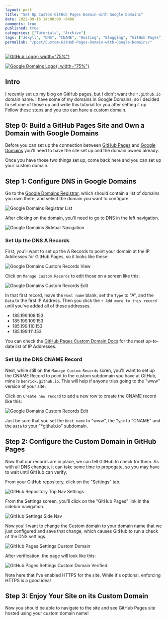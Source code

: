 ```yaml
---
layout: post
title: "Set Up Custom GitHub Pages Domain with Google Domains"
date: 2022-09-16 14:00:00 -0400
comments: true
published: true
categories: ["Tutorials", "Archive"]
tags: ["Jekyll", "DNS", "CNAME", "Hosting", "Blogging", "GitHub Pages", "Google Domains", "Tutorials"]
permalink: "/post/Custom-GitHub-Pages-Domain-with-Google-Domains/"
---
```


[![GitHub Logo](/images/files/2022-posts/Octocat.png){: width="75%"}](https://pages.github.com)


[![Google Domains Logo](/images/files/2022-posts/google-domains-logo.svg){: width="75%"}](https://domains.google)

## Intro

I recently set up my blog on GitHub pages, but I didn't want the `*.github.io` domain name. I have some of my domains in Google Domains, so I decided to set one of those up and write this tutorial for you after setting it up. Follow these steps and you too can have a custom domain.
<!-- more -->

## Step 0: Build a GitHub Pages Site and Own a Domain with Google Domains

Before you can set up the connection between [GitHub Pages](https://pages.github.com/) and [Google Domains](https://domains.google/) you'll need to have the site set up and the domain owned already.

Once you have those two things set up, come back here and you can set up your custom domain.

## Step 1: Configure DNS in Google Domains

Go to the [Google Domains Registrar](https://domains.google.com/registrar/), which should contain a list of domains you own there, and select the domain you want to configure.

![Google Domains Registrar List](/images/files/2022-posts/GDomainsRegistrar.png)

After clicking on the domain, you'll need to go to DNS in the left navigation.

![Google Domains Sidebar Navigation](/images/files/2022-posts/GDomainsSidebar.png)

### Set Up the DNS A Records

First, you'll want to set up the A Records to point your domain at the IP Addresses for GitHub Pages, so it looks like these:

![Google Domains Custom Records View](/images/files/2022-posts/GDomainsCustomRecordsView.png)

Click on `Manage Custom Records` to edit those on a screen like this:

![Google Domains Custom Records Edit](/images/files/2022-posts/GDomainsCustomRecordsEdit.png)

In that first record, leave the `Host name` blank, set the `Type` to "A", and the `Data` to the first IP Address. Then you click the `+ Add more to this record` until you've added all of these addresses.

- 185.199.108.153
- 185.199.109.153
- 185.199.110.153
- 185.199.111.153

You can check the [GitHub Pages Custom Domain Docs](https://docs.github.com/en/pages/configuring-a-custom-domain-for-your-github-pages-site/managing-a-custom-domain-for-your-github-pages-site#configuring-an-apex-domain) for the most up-to-date list of IP Addresses.

### Set Up the DNS CNAME Record

Next, while still on the `Manage Custom Records` scren, you'll want to set up the CNAME Record to point to the custom subdomain you have at GitHub, mine is `benrick.github.io`. This will help if anyone tries going to the "www" version of your site.

Click on `Create new record` to add a new row to create the CNAME record like this:

![Google Domains Custom Records Edit](/images/files/2022-posts/GDomainsCustomRecordsEdit.png)

Just be sure that you set the `Host name` to "www", the `Type` to "CNAME" and the `Data` to your "*github.io" subdomain.

## Step 2: Configure the Custom Domain in GitHub Pages

Now that our records are in place, we can tell GitHub to check for them. As with all DNS changes, it can take some time to propogate, so you may have to wait until GitHub can verify.

From your GitHub repository, click on the "Settings" tab.

![GitHub Repository Top Nav Settings](/images/files/2022-posts/GitHubRepoTopNav.png)

From the Settings screen, you'll click on the "GitHub Pages" link in the sidebar navigation.

![GitHub Settings Side Nav](/images/files/2022-posts/GitHubRepoSettingsNav.png)

Now you'll want to change the Custom domain to your domain name that we just configured and save that change, which causes GitHub to run a check of the DNS settings.

![GitHub Pages Settings Custom Domain](/images/files/2022-posts/GitHubCustomDomainSetting.png)

After verification, the page will look like this:

![GitHub Pages Settings Custom Domain Verified](/images/files/2022-posts/GitHubCustomDomainSettingVerified.png)

<p class="message">
  Note here that I've enabled HTTPS for the site. While it's optional, enforcing HTTPS is a good idea!
</p>

## Step 3: Enjoy Your Site on its Custom Domain

Now you should be able to navigate to the site and see GitHub Pages site hosted using your custom domain name!
